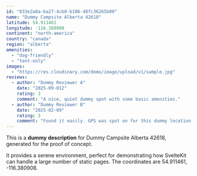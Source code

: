 ```yaml
---
id: "033e2a8a-ba27-4cb8-b106-48fc36265b00"
name: "Dummy Campsite Alberta 42618"
latitude: 54.911461
longitude: -116.380908
continent: "north-america"
country: "canada"
region: "alberta"
amenities:
  - "dog-friendly"
  - "tent-only"
images:
  - "https://res.cloudinary.com/demo/image/upload/v1/sample.jpg"
reviews:
  - author: "Dummy Reviewer A"
    date: "2025-09-012"
    rating: 3
    comment: "A nice, quiet dummy spot with some basic amenities."
  - author: "Dummy Reviewer B"
    date: "2025-02-09"
    rating: 3
    comment: "Found it easily. GPS was spot on for this dummy location."
---
```


This is a **dummy description** for Dummy Campsite Alberta 42618, generated for the proof of concept.

It provides a serene environment, perfect for demonstrating how SvelteKit can handle a large number of static pages. The coordinates are 54.911461, -116.380908.

